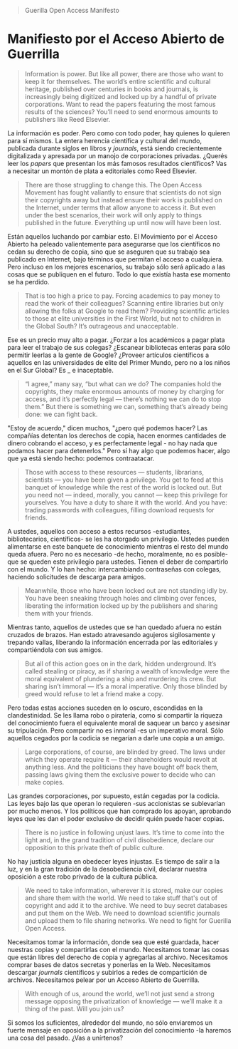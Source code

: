 > Guerilla Open Access Manifesto

# Manifiesto por el Acceso Abierto de Guerrilla

> Information is power. But like all power, there are those who want to keep it
> for themselves. The world’s entire scientific and cultural heritage,
> published over centuries in books and journals, is increasingly being
> digitized and locked up by a handful of private corporations.  Want to read
> the papers featuring the most famous results of the sciences? You’ll need to
> send enormous amounts to publishers like Reed Elsevier.

La información es poder. Pero como con todo poder, hay quienes lo quieren para
sí mismos. La entera herencia científica y cultural del mundo, publicada
durante siglos en libros y _journals_, está siendo crecientemente digitalizada
y apresada por un manojo de corporaciones privadas. ¿Querés leer los _papers_
que presentan los más famosos resultados científicos? Vas a necesitar un montón
de plata a editoriales como Reed Elsevier.

> There are those struggling to change this. The Open Access Movement has
> fought valiantly to ensure that scientists do not sign their copyrights away
> but instead ensure their work is published on the Internet, under terms that
> allow anyone to access it. But even under the best scenarios, their work will
> only apply to things published in the future. Everything up until now will
> have been lost.

Están aquellos luchando por cambiar esto. El Movimiento por el Acceso Abierto
ha peleado valientemente para asegurarse que los científicos no cedan su
derecho de copia, sino que se aseguren que su trabajo sea publicado en
Internet, bajo términos que permitan el acceso a cualquiera. Pero incluso en
los mejores escenarios, su trabajo sólo será aplicado a las cosas que se
publiquen en el futuro. Todo lo que existía hasta ese momento se ha perdido.

> That is too high a price to pay. Forcing academics to pay money to read the
> work of their colleagues?  Scanning entire libraries but only allowing the
> folks at Google to read them? Providing scientific articles to those at elite
> universities in the First World, but not to children in the Global South?
> It’s outrageous and unacceptable.

Ese es un precio muy alto a pagar. ¿Forzar a los académicos a pagar plata para
leer el trabajo de sus colegas? ¿Escanear bibliotecas enteras para sólo
permitir leerlas a la gente de Google? ¿Proveer artículos científicos
a aquellos en las universidades de elite del Primer Mundo, pero no a los niños
en el Sur Global? Es _ e inaceptable.

> “I agree,” many say, “but what can we do? The companies hold the copyrights,
> they make enormous amounts of money by charging for access, and it’s
> perfectly legal — there’s nothing we can do to stop them.” But there is
> something we can, something that’s already being done: we can fight back.

"Estoy de acuerdo," dicen muchos, "¿pero qué podemos hacer? Las compañías
detentan los derechos de copia, hacen enormes cantidades de dinero cobrando el
acceso, y es perfectamente legal - no hay nada que podamos hacer para
detenerlos." Pero sí hay algo que podemos hacer, algo que ya está siendo hecho:
podemos contraatacar.

> Those with access to these resources — students, librarians, scientists — you
> have been given a privilege.  You get to feed at this banquet of knowledge
> while the rest of the world is locked out. But you need not — indeed,
> morally, you cannot — keep this privilege for yourselves. You have a duty to
> share it with the world. And you have: trading passwords with colleagues,
> filling download requests for friends.

A ustedes, aquellos con acceso a estos recursos -estudiantes, bibliotecarios,
científicos- se les ha otorgado un privilegio. Ustedes pueden alimentarse en
este banquete de conocimiento mientras el resto del mundo queda afuera. Pero no
es necesario -de hecho, moralmente, no es posible- que se queden este
privilegio para ustedes. Tienen el deber de compartirlo con el mundo. Y lo han
hecho: intercambiando contraseñas con colegas, haciendo solicitudes de descarga
para amigos.

> Meanwhile, those who have been locked out are not standing idly by.  You have
> been sneaking through holes and climbing over fences, liberating the
> information locked up by the publishers and sharing them with your friends.

Mientras tanto, aquellos de ustedes que se han quedado afuera no están cruzados
de brazos. Han estado atravesando agujeros sigilosamente y trepando
vallas, liberando la información encerrada por las editoriales y compartiéndola
con sus amigos.

> But all of this action goes on in the dark, hidden underground. It’s called
> stealing or piracy, as if sharing a wealth of knowledge were the moral
> equivalent of plundering a ship and murdering its crew. But sharing isn’t
> immoral — it’s a moral imperative. Only those blinded by greed would refuse
> to let a friend make a copy.

Pero todas estas acciones suceden en lo oscuro, escondidas en la
clandestinidad. Se les llama robo o piratería, como si compartir la riqueza del
conocimiento fuera el equivalente moral de saquear un barco y asesinar su
tripulación. Pero compartir no es inmoral -es un imperativo moral. Sólo
aquellos cegados por la codicia se negarían a darle una copia a un amigo.

> Large corporations, of course, are blinded by greed. The laws under which
> they operate require it — their shareholders would revolt at anything less.
> And the politicians they have bought off back them, passing laws giving them
> the exclusive power to decide who can make copies.

Las grandes corporaciones, por supuesto, están cegadas por la codicia. Las
leyes bajo las que operan lo requieren -sus accionistas se sublevarían por
mucho menos. Y los políticos que han comprado los apoyan, aprobando leyes que
les dan el poder exclusivo de decidir quién puede hacer copias.

> There is no justice in following unjust laws. It’s time to come into the
> light and, in the grand tradition of civil disobedience, declare our
> opposition to this private theft of public culture.

No hay justicia alguna en obedecer leyes injustas. Es tiempo de salir a la luz,
y en la gran tradición de la desobediencia civil, declarar nuestra oposición
a este robo privado de la cultura pública.

> We need to take information, wherever it is stored, make our copies and share
> them with the world. We need to take stuff that's out of copyright and add it
> to the archive. We need to buy secret databases and put them on the Web. We
> need to download scientific journals and upload them to file sharing
> networks. We need to fight for Guerilla Open Access.

Necesitamos tomar la información, donde sea que esté guardada, hacer
nuestras copias y compartirlas con el mundo. Necesitamos tomar las cosas
que están libres del derecho de copia y agregarlas al archivo. Necesitamos
comprar bases de datos secretas y ponerlas en la Web. Necesitamos descargar
_journals_ científicos y subirlos a redes de compartición de archivos.
Necesitamos pelear por un Acceso Abierto de Guerrilla.

> With enough of us, around the world, we’ll not just send a strong message
> opposing the privatization of knowledge — we’ll make it a thing of the past.
> Will you join us?

Si somos los suficientes, alrededor del mundo, no sólo enviaremos un fuerte
mensaje en oposición a la privatización del conocimiento -la haremos una cosa
del pasado. ¿Vas a unírtenos?

